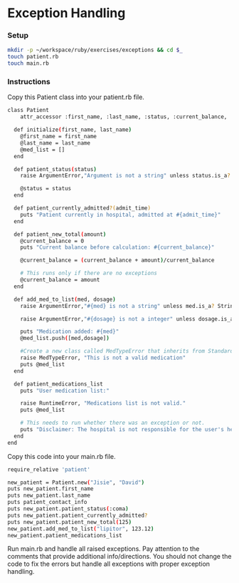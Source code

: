 # Exception Handling

### Setup
```bash
mkdir -p ~/workspace/ruby/exercises/exceptions && cd $_
touch patient.rb
touch main.rb
```

### Instructions

Copy this Patient class into your patient.rb file.

```bash
class Patient
    attr_accessor :first_name, :last_name, :status, :current_balance, :med_list

  def initialize(first_name, last_name)
    @first_name = first_name
    @last_name = last_name
    @med_list = []
  end

  def patient_status(status)
    raise ArgumentError,"Argument is not a string" unless status.is_a? String

    @status = status
  end

  def patient_currently_admitted?(admit_time)
    puts "Patient currently in hospital, admitted at #{admit_time}"
  end

  def patient_new_total(amount)
    @current_balance = 0
    puts "Current balance before calculation: #{current_balance}"

    @current_balance = (current_balance + amount)/current_balance

    # This runs only if there are no exceptions
    @current_balance = amount
  end

  def add_med_to_list(med, dosage)
    raise ArgumentError,"#{med} is not a string" unless med.is_a? String

    raise ArgumentError,"#{dosage} is not a integer" unless dosage.is_a? Integer

    puts "Medication added: #{med}"
    @med_list.push([med,dosage])

    #Create a new class called MedTypeError that inherits from StandardError and use that as seen below:
    raise MedTypeError, "This is not a valid medication"
    puts @med_list
  end

  def patient_medications_list
    puts "User medication list:"

    raise RuntimeError, "Medications list is not valid."
    puts @med_list

    # This needs to run whether there was an exception or not.
    puts "Disclaimer: The hospital is not responsible for the user's health due to medications they may be using."
  end
end
```

Copy this code into your main.rb file.

```bash
require_relative 'patient'

new_patient = Patient.new("Jisie", "David")
puts new_patient.first_name
puts new_patient.last_name
puts patient_contact_info
puts new_patient.patient_status(:coma)
puts new_patient.patient_currently_admitted?
puts new_patient.patient_new_total(125)
new_patient.add_med_to_list("lipitor", 123.12)
new_patient.patient_medications_list
```

Run main.rb and handle all raised exceptions. Pay attention to the comments that provide additional info/directions. You should not change the code to fix the errors but handle all exceptions with proper exception handling.
